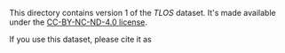 This directory contains version 1 of the *TLOS* dataset. It's made available under the [CC-BY-NC-ND-4.0 license](LICENSE).

If you use this dataset, please cite it as 